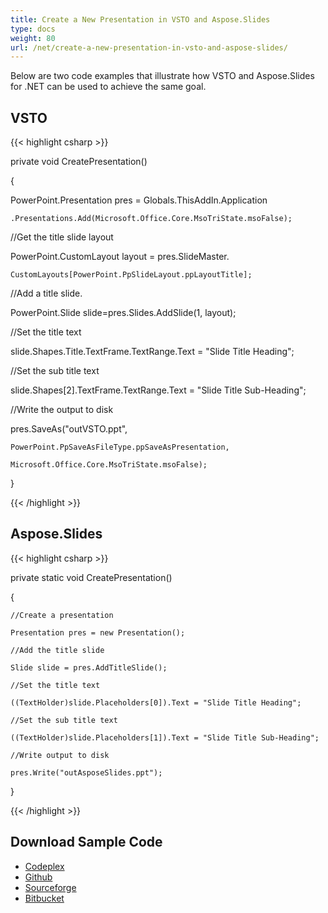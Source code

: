 ```yaml
---
title: Create a New Presentation in VSTO and Aspose.Slides
type: docs
weight: 80
url: /net/create-a-new-presentation-in-vsto-and-aspose-slides/
---
```


Below are two code examples that illustrate how VSTO and Aspose.Slides for .NET can be used to achieve the same goal.
## **VSTO**
{{< highlight csharp >}}

 private void CreatePresentation()

{

PowerPoint.Presentation pres = Globals.ThisAddIn.Application

	.Presentations.Add(Microsoft.Office.Core.MsoTriState.msoFalse);

//Get the title slide layout

PowerPoint.CustomLayout layout = pres.SlideMaster.

	CustomLayouts[PowerPoint.PpSlideLayout.ppLayoutTitle];

//Add a title slide.

PowerPoint.Slide slide=pres.Slides.AddSlide(1, layout);

//Set the title text

slide.Shapes.Title.TextFrame.TextRange.Text = "Slide Title Heading";

//Set the sub title text

slide.Shapes[2].TextFrame.TextRange.Text = "Slide Title Sub-Heading";

//Write the output to disk

pres.SaveAs("outVSTO.ppt",

	PowerPoint.PpSaveAsFileType.ppSaveAsPresentation,

	Microsoft.Office.Core.MsoTriState.msoFalse);

}

{{< /highlight >}}
## **Aspose.Slides**
{{< highlight csharp >}}

 private static void CreatePresentation()

{

	//Create a presentation

	Presentation pres = new Presentation();

	//Add the title slide

	Slide slide = pres.AddTitleSlide();

	//Set the title text

	((TextHolder)slide.Placeholders[0]).Text = "Slide Title Heading";

	//Set the sub title text

	((TextHolder)slide.Placeholders[1]).Text = "Slide Title Sub-Heading";

	//Write output to disk

	pres.Write("outAsposeSlides.ppt");

}

{{< /highlight >}}
## **Download Sample Code**
- [Codeplex](https://asposevsto.codeplex.com/downloads/get/772949)
- [Github](https://github.com/aspose-slides/Aspose.Slides-for-.NET/releases/download/AsposeSlidesVsVSTOv1.1/Create.a.New.Presentation.Aspose.Slides.zip)
- [Sourceforge](https://sourceforge.net/projects/asposevsto/files/Aspose.Slides%20Vs%20VSTO%20Slides/Create%20a%20New%20Presentation%20\(Aspose.Slides\).zip/download)
- [Bitbucket](https://bitbucket.org/asposemarketplace/aspose-for-vsto/downloads/Create%20a%20New%20Presentation%20\(Aspose.Slides\).zip)
